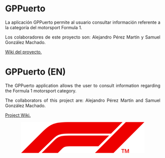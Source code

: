 <div align="justify">

# GPPuerto
La aplicación GPPuerto permite al usuario consultar información referente a la categoría del motorsport Formula 1.

Los colaboradores de este proyecto son:
Alejandro Pérez Martín y Samuel González Machado.
  
  <a href="https://github.com/AlejandroPerMar/proyectoets/wiki">Wiki del proyecto.</a>

  
# GPPuerto (EN)
The GPPuerto application allows the user to consult information regarding the Formula 1 motorsport category.

The collaborators of this project are:
Alejandro Pérez Martín and Samuel González Machado.
  
  <a href="https://github.com/AlejandroPerMar/proyectoets/wiki">Project Wiki.</a>

  


<div align="center">

<img src = "https://github.com/AlejandroPerMar/proyectoets/blob/develop/Imagenes/logo.png" width = "400"/>

</div>

</div>
